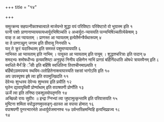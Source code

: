 +++
title = "१४"

+++
 

समुत्क्रम्य सहपत्नीकाश्चात्वाले मार्जयन्ते शुद्धा वयं परिविष्टाः
परिवेष्टारो वो भूयास्म इति १  
पत्नी पशोः
प्राणानाप्याययत्यध्वर्युरभिषिञ्चति २
अध्वर्युरा-प्याययति पत्न्यभिषिञ्चतीत्येकेषाम् ३  
वाक् त आ प्यायताम् ।
प्राणस्त आ प्यायताम् इत्येतैर्मन्त्रैर्यथारूपम् ४  
या ते प्राणाञ्छुग्
जगाम इति ग्रीवासु निनयति ५  
यत् ते क्रूरं यदास्थितम् इति समस्तं
पशुमाप्याययति ६  
नाभिस्त आ प्यायताम् इति नाभिम् । पायुस्त आ प्यायताम्
इति पायुम् । शुद्धाश्चरित्राः इति पादान् ७  
शमद्भ्यः शमोषधीभ्यः
इत्यवशिष्टा अनुपृष्ठं निनीय दक्षिणेन नाभिं प्रागग्रं
बर्हिर्निदधाति ओषधे त्रायस्वैनम् इति ८  
स्वधिते मैनँ हि ँसीः इति
बर्हिषि स्वधितिना तिरश्चीनमाछ्यति ९  
बर्हिषोऽग्रमपयम्य
स्थविम-ल्लोहितेनाक्त्वापास्यति रक्षसां भागोऽसि इति १०  
अप
उपस्पृश्य इषे त्वा इति वपामुत्खिदति ११  
देवेभ्यः शुन्धस्व
देवेभ्यः शुम्भस्व इति प्रयौति १२  
घृतेन द्यावापृथिवी
प्रोर्ण्वाथाम् इति वपाश्रपणी प्रोर्णोति १३  
ऊर्जे त्वा इति
तनिष्ठ एकशूलयोपतृणत्ति १४  
अच्छिन्नो रायः सुवीरः ॥ इन्द्रा
ग्निभ्यां त्वा जुष्टामुत्कृन्तामि इति परिवासयति १५  
मुष्टिना
शमिता वपोद्धरणमुपसङ्गृ-ह्यास्त आ वपाया होमात् १६  
वपाश्रपणी
पुनरन्वारभेते अध्वर्युर्यजमानश्च १७
उर्वन्तरिक्षमन्विहि
इत्यभिप्रव्रज्य १८  
१४
